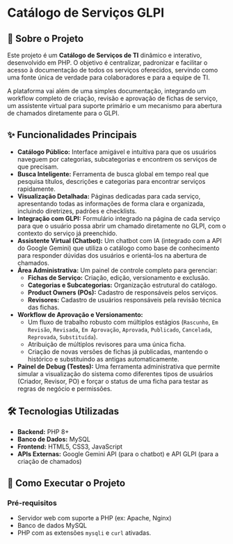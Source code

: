 # Catálogo de Serviços GLPI

## 📖 Sobre o Projeto

Este projeto é um **Catálogo de Serviços de TI** dinâmico e interativo, desenvolvido em PHP. O objetivo é centralizar, padronizar e facilitar o acesso à documentação de todos os serviços oferecidos, servindo como uma fonte única de verdade para colaboradores e para a equipe de TI.

A plataforma vai além de uma simples documentação, integrando um workflow completo de criação, revisão e aprovação de fichas de serviço, um assistente virtual para suporte primário e um mecanismo para abertura de chamados diretamente para o GLPI.

## ✨ Funcionalidades Principais

* **Catálogo Público:** Interface amigável e intuitiva para que os usuários naveguem por categorias, subcategorias e encontrem os serviços de que precisam.
* **Busca Inteligente:** Ferramenta de busca global em tempo real que pesquisa títulos, descrições e categorias para encontrar serviços rapidamente.
* **Visualização Detalhada:** Páginas dedicadas para cada serviço, apresentando todas as informações de forma clara e organizada, incluindo diretrizes, padrões e checklists.
* **Integração com GLPI:** Formulário integrado na página de cada serviço para que o usuário possa abrir um chamado diretamente no GLPI, com o contexto do serviço já preenchido.
* **Assistente Virtual (Chatbot):** Um chatbot com IA (integrado com a API do Google Gemini) que utiliza o catálogo como base de conhecimento para responder dúvidas dos usuários e orientá-los na abertura de chamados.
* **Área Administrativa:** Um painel de controle completo para gerenciar:
    * **Fichas de Serviço:** Criação, edição, versionamento e exclusão.
    * **Categorias e Subcategorias:** Organização estrutural do catálogo.
    * **Product Owners (POs):** Cadastro de responsáveis pelos serviços.
    * **Revisores:** Cadastro de usuários responsáveis pela revisão técnica das fichas.
* **Workflow de Aprovação e Versionamento:**
    * Um fluxo de trabalho robusto com múltiplos estágios (`Rascunho`, `Em Revisão`, `Revisada`, `Em Aprovação`, `Aprovada`, `Publicado`, `Cancelada`, `Reprovada`, `Substituída`).
    * Atribuição de múltiplos revisores para uma única ficha.
    * Criação de novas versões de fichas já publicadas, mantendo o histórico e substituindo as antigas automaticamente.
* **Painel de Debug (Testes):** Uma ferramenta administrativa que permite simular a visualização do sistema como diferentes tipos de usuários (Criador, Revisor, PO) e forçar o status de uma ficha para testar as regras de negócio e permissões.

## 🛠️ Tecnologias Utilizadas

* **Backend:** PHP 8+
* **Banco de Dados:** MySQL
* **Frontend:** HTML5, CSS3, JavaScript
* **APIs Externas:** Google Gemini API (para o chatbot) e API GLPI (para a criação de chamados)

## 🚀 Como Executar o Projeto

### Pré-requisitos
* Servidor web com suporte a PHP (ex: Apache, Nginx)
* Banco de dados MySQL
* PHP com as extensões `mysqli` e `curl` ativadas.
